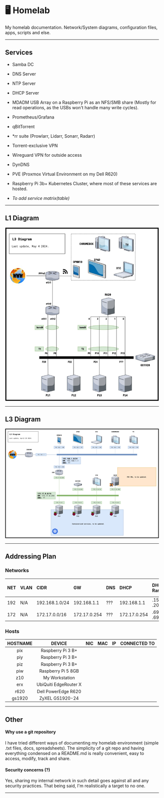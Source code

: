 # 🖥 Homelab 
My homelab documentation. Network/System diagrams, configuration files, apps, scripts and else.

--------------------

## Services

- Samba DC
- DNS Server
- NTP Server
- DHCP Server
- MDADM USB Array on a Raspberry Pi as an NFS/SMB share (Mostly for read operations, as the USBs won't handle many write cycles).
- Prometheus/Grafana
- qBitTorrent
- *rr suite (Prowlarr, Lidarr, Sonarr, Radarr)
- Torrent-exclusive VPN
- Wireguard VPN for outside access
- DynDNS
- PVE (Proxmox Virtual Environment on my Dell R620)
- Raspberry Pi 3b+ Kubernetes Cluster, where most of these services are hosted.

- *To add service matrix(table)*

-------------------

## L1 Diagram

![L1Diagram](diagrams/L1Diagram.jpg)

--------------------

## L3 Diagram

![L3Diagram](diagrams/L3Diagram.jpg)

--------------------

## Addressing Plan

### Networks

| NET | VLAN | CIDR           | GW           | DNS | DHCP         | DHCP Range       | Static IPs Range |
| :-- | :--- | :------------- | :----------- | :-- | :----------- | :--------------- | :--------------- |
| 192 | N/A  | 192.168.1.0/24 | 192.168.1.1  | ??? | 192.168.1.1  | .151 - .200      | .1 - .150        |
| 172 | N/A  | 172.17.0.0/16  | 172.17.0.254 | ??? | 172.17.0.254 | .69.0 - .69.255  | .0.1 - .10.255   |

### Hosts

| HOSTNAME | DEVICE                | NIC | MAC | IP  | CONNECTED TO | 
| :------: | :-------------------: | :-: | :-: | :-: | :----------: |
| pix      | Raspberry Pi 3 B+     |     |     |     |              |
| piy      | Raspberry Pi 3 B+     |     |     |     |              |
| piz      | Raspberry Pi 3 B+     |     |     |     |              |
| piw      | Raspberry Pi 5 8GB    |     |     |     |              |
| z10      | My Workstation        |     |     |     |              |
| erx      | UbiQuiti EdgeRouter X |     |     |     |              |
| r620     | Dell PowerEdge R620   |     |     |     |              |
| gs1920   | ZyXEL GS1920-24       |     |     |     |              |

--------------------

## Other

#### Why use a git repository

I have tried different ways of documenting my homelab environment (simple .txt files, docs, spreadsheets). The simplicity of a git repo and having everything condensed on a README.md is really convenient, easy to access, modify, track and share.

#### Security concerns (?)

Yes, sharing my internal network in such detail goes against all and any security practices. That being said, I'm realistically a target to no one.

--------------------
